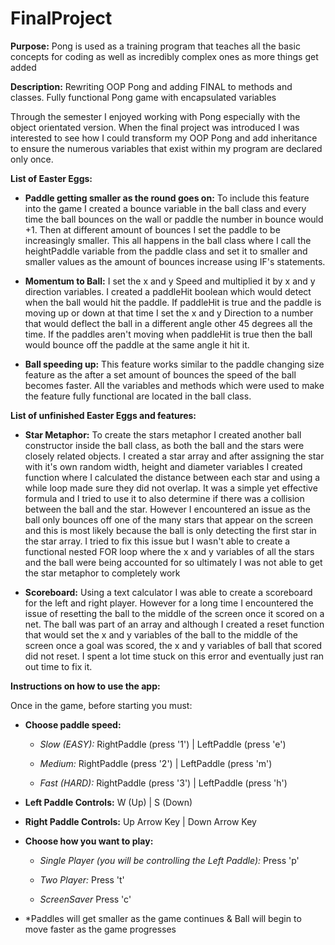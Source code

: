 # FinalProject

__Purpose:__ Pong is used as a training program that teaches all the basic concepts for coding as well as incredibly complex ones as more things get added

__Description:__ Rewriting OOP Pong and adding FINAL to methods and classes. Fully functional Pong game with encapsulated variables

Through the semester I enjoyed working with Pong especially with the object orientated version. When the final project was introduced I was interested to see how I could transform my OOP Pong and add inheritance to ensure the numerous variables that exist within my program are declared only once.

__List of Easter Eggs:__

- __Paddle getting smaller as the round goes on:__ To include this feature into the game I created a bounce variable in the ball class and every time the ball bounces on the wall or paddle the number in bounce would +1. Then at different amount of bounces I set the paddle to be increasingly smaller. This all happens in the ball class where I call the heightPaddle variable from the paddle class and set it to smaller and smaller values as the amount of bounces increase using IF's statements.

- __Momentum to Ball:__ I set the x and y Speed and multiplied it by x and y direction variables. I created a paddleHit boolean which would detect when the ball would hit the paddle. If paddleHit is true and the paddle is moving up or down at that time I set the x and y Direction to a number that would deflect the ball in a different angle other 45 degrees all the time. If the paddles aren't moving when paddleHit is true then the ball would bounce off the paddle at the same angle it hit it.

- __Ball speeding up:__ This feature works similar to the paddle changing size feature as the after a set amount of bounces the speed of the ball becomes faster. All the variables and methods which were used to make the feature fully functional are located in the ball class.

__List of unfinished Easter Eggs and features:__

- __Star Metaphor:__ To create the stars metaphor I created another ball constructor inside the ball class, as both the ball and the stars were closely related objects. I created a star array and after assigning the star with it's own random width, height and diameter variables I created function where I calculated the distance between each star and using a while loop made sure they did not overlap. It was a simple yet effective formula and I tried to use it to also determine if there was a collision between the ball and the star. However I encountered an issue as the ball only bounces off one of the many stars that appear on the screen and this is most likely because the ball is only detecting the first star in the star array. I tried to fix this issue but I wasn't able to create a functional nested FOR loop where the x and y variables of all the stars and the ball were being accounted for so ultimately I was not able to get the star metaphor to completely work

- __Scoreboard:__ Using a text calculator I was able to create a scoreboard for the left and right player. However for a long time I encountered the issue of resetting the ball to the middle of the screen once it scored on a net. The ball was part of an array and although I created a reset function that would set the x and y variables of the ball to the middle of the screen once a goal was scored, the x and y variables of ball that scored did not reset. I spent a lot time stuck on this error and eventually  just ran out time to fix it.

**Instructions on how to use the app:**

Once in the game, before starting you must:

- **Choose paddle speed:**

  - *Slow (EASY):* RightPaddle (press '1') | LeftPaddle (press 'e')

  - *Medium:* RightPaddle (press '2') | LeftPaddle (press 'm')

  - *Fast (HARD):* RightPaddle (press '3') | LeftPaddle (press 'h')

- **Left Paddle Controls:** W (Up) | S (Down)

- **Right Paddle Controls:** Up Arrow Key | Down Arrow Key

- **Choose how you want to play:**

  - *Single Player (you will be controlling the Left Paddle):* Press 'p'

  - *Two Player:* Press 't'

  - *ScreenSaver* Press 'c'

- *Paddles will get smaller as the game continues & Ball will begin to move faster as the game progresses
